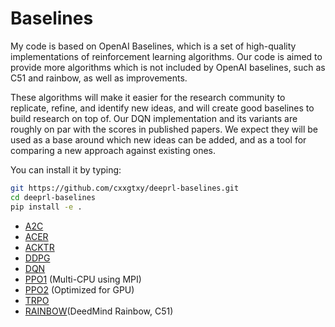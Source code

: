 
# Baselines

My code is based on OpenAI Baselines, which is a set of high-quality implementations of reinforcement learning algorithms.
Our code is aimed to provide more algorithms which is not included by OpenAI baselines, such as C51 and rainbow, as well
 as improvements.
 
These algorithms will make it easier for the research community to replicate, refine, and identify new ideas, and will create good baselines to build research on top of. Our DQN implementation and its variants are roughly on par with the scores in published papers. We expect they will be used as a base around which new ideas can be added, and as a tool for comparing a new approach against existing ones. 

You can install it by typing:

```bash
git https://github.com/cxxgtxy/deeprl-baselines.git
cd deeprl-baselines
pip install -e .
```

- [A2C](baselines/a2c)
- [ACER](baselines/acer)
- [ACKTR](baselines/acktr)
- [DDPG](baselines/ddpg)
- [DQN](baselines/deepq)
- [PPO1](baselines/ppo1) (Multi-CPU using MPI)
- [PPO2](baselines/ppo2) (Optimized for GPU)
- [TRPO](baselines/trpo_mpi)
- [RAINBOW](baselines/rainbow)(DeedMind Rainbow, C51)

